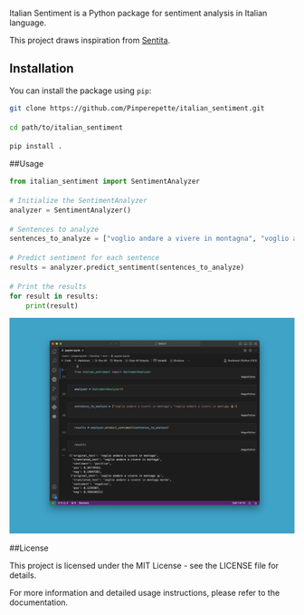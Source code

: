 Italian Sentiment is a Python package for sentiment analysis in Italian language.

This project draws inspiration from [Sentita](https://drive.google.com/file/d/1s1BW3T_BysAhVZPai-3AUXpb68aYjQTS/view?usp=sharing).


## Installation

You can install the package using `pip`:

```bash
git clone https://github.com/Pinperepette/italian_sentiment.git

cd path/to/italian_sentiment

pip install .
```

##Usage
```python
from italian_sentiment import SentimentAnalyzer

# Initialize the SentimentAnalyzer
analyzer = SentimentAnalyzer()

# Sentences to analyze
sentences_to_analyze = ["voglio andare a vivere in montagna", "voglio andare a vivere in montagna 💩"]

# Predict sentiment for each sentence
results = analyzer.predict_sentiment(sentences_to_analyze)

# Print the results
for result in results:
    print(result)
```
![Example](example.png)

##License

This project is licensed under the MIT License - see the LICENSE file for details.

For more information and detailed usage instructions, please refer to the documentation.
